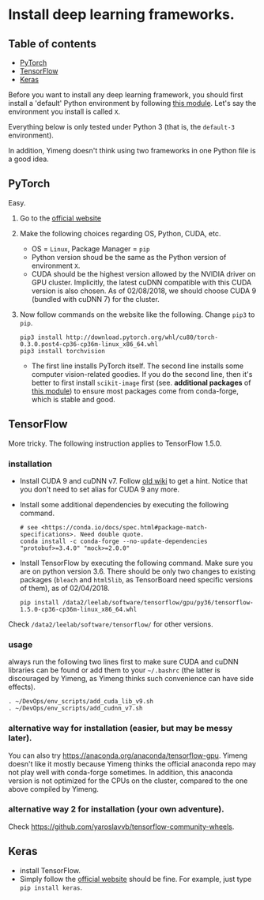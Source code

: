 # Install deep learning frameworks.

## Table of contents

* [PyTorch](#pytorch)
* [TensorFlow](#tensorflow)
* [Keras](#keras)


Before you want to install any deep learning framework, you should first install a 'default' Python environment by following [this module](./python.md). Let's say the environment you install is called `X`. 

Everything below is only tested under Python 3 (that is, the `default-3` environment).

In addition, Yimeng doesn't think using two frameworks in one Python file is a good idea.

## PyTorch

Easy.

1. Go to the [official website](http://pytorch.org/)
2. Make the following choices regarding OS, Python, CUDA, etc.
	* OS = `Linux`, Package Manager = `pip`
	* Python version shoud be the same as the Python version of environment `X`.
	* CUDA should be the highest version allowed by the NVIDIA driver on GPU cluster. Implicitly, the latest cuDNN compatible with this CUDA version is also chosen. As of 02/08/2018, we should choose CUDA 9 (bundled with cuDNN 7) for the cluster. 
3. Now follow commands on the website like the following. Change `pip3` to `pip`.
	
	~~~
	pip3 install http://download.pytorch.org/whl/cu80/torch-0.3.0.post4-cp36-cp36m-linux_x86_64.whl 
	pip3 install torchvision
	~~~
	
	* The first line installs PyTorch itself. The second line installs some computer vision-related goodies. If you do the second line, then it's better to first install `scikit-image` first (see. **additional packages** of [this module](./python.md)) to ensure most packages come from conda-forge, which is stable and good.


## TensorFlow

More tricky. The following instruction applies to TensorFlow 1.5.0.

### installation

* Install CUDA 9 and cuDNN v7. Follow [old wiki](https://github.com/leelabcnbc/lab-wiki-before-20170525/wiki/how-to-use-CNBC-cluster) to get a hint. Notice that you don't need to set alias for CUDA 9 any more.
* Install some additional dependencies by executing the following command.
	
	~~~
	# see <https://conda.io/docs/spec.html#package-match-specifications>. Need double quote.
	conda install -c conda-forge --no-update-dependencies "protobuf>=3.4.0" "mock>=2.0.0"
	~~~
* Install TensorFlow by executing the following command. Make sure you are on python version 3.6. There should be only two changes to existing packages (`bleach` and `html5lib`, as TensorBoard need specific versions of them), as of 02/04/2018.

	~~~
	pip install /data2/leelab/software/tensorflow/gpu/py36/tensorflow-1.5.0-cp36-cp36m-linux_x86_64.whl
	~~~

Check `/data2/leelab/software/tensorflow/` for other versions.

### usage

always run the following two lines first to make sure CUDA and cuDNN libraries can be found or add them to your `~/.bashrc` (the latter is discouraged by Yimeng, as Yimeng thinks such convenience can have side effects).

~~~
. ~/DevOps/env_scripts/add_cuda_lib_v9.sh
. ~/DevOps/env_scripts/add_cudnn_v7.sh
~~~




### alternative way for installation (easier, but may be messy later).

You can also try <https://anaconda.org/anaconda/tensorflow-gpu>. Yimeng doesn't like it mostly because Yimeng thinks the official anaconda repo may not play well with conda-forge sometimes. In addition, this anaconda version is not optimized for the CPUs on the cluster, compared to the one above compiled by Yimeng.

### alternative way 2 for installation (your own adventure).

Check <https://github.com/yaroslavvb/tensorflow-community-wheels>.


## Keras

* install TensorFlow.
* Simply follow the [official website](https://keras.io/) should be fine. For example, just type `pip install keras`.
